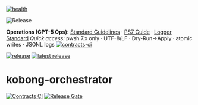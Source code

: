 <!--kobong-badge:health:start-->
[![health](docs/badges/health.svg)](docs/badges/status.json)
<!--kobong-badge:health:end-->
![Release](https://img.shields.io/github/v/release/dh1293-hub/kobong-orchestrator?display_name=tag&sort=semver)
<!-- g5:ops-links v1 -->
**Operations (GPT-5 Ops):** [Standard Guidelines](docs/Standard_Guidelines_GPT5_Ops_v1.0_KobongFirst.md) · [PS7 Guide](docs/powershell7_guidelines_kobong_first_v1.txt) · [Logger Standard](docs/kobong_logger_cli_minimal_standard_v1.txt)
_Quick access:_ pwsh 7.x only · UTF-8/LF · Dry-Run→Apply · atomic writes · JSONL logs
[![contracts-ci](https://github.com/dh1293-hub/kobong-orchestrator/actions/workflows/contracts-ci.yml/badge.svg?branch=main)](https://github.com/dh1293-hub/kobong-orchestrator/actions/workflows/contracts-ci.yml)

<!-- badges:start -->
[![release](https://github.com/dh1293-hub/kobong-orchestrator/actions/workflows/release.yml/badge.svg)](https://github.com/dh1293-hub/kobong-orchestrator/actions/workflows/release.yml)
[![latest release](https://img.shields.io/github/v/release/dh1293-hub/kobong-orchestrator?display_name=tag&sort=semver)](https://github.com/dh1293-hub/kobong-orchestrator/releases/latest)
<!-- badges:end -->
# kobong-orchestrator

 




[![Contracts CI](https://img.shields.io/github/actions/workflow/status/dh1293-hub/kobong-orchestrator/contracts-ci.yml?branch=main)](https://github.com/dh1293-hub/kobong-orchestrator/actions/workflows/contracts-ci.yml)
[![Release Gate](https://img.shields.io/github/actions/workflow/status/dh1293-hub/kobong-orchestrator/release-gate.yml?branch=main)](https://github.com/dh1293-hub/kobong-orchestrator/actions/workflows/release-gate.yml)

